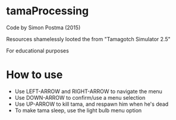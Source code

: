 # tamaProcessing

Code by Simon Postma (2015)

Resources shamelessly looted the  from "Tamagotch Simulator 2.5"

For educational purposes

# How to use

* Use LEFT-ARROW and RIGHT-ARROW to navigate the menu
* Use DOWN-ARROW to confirm/use a menu selection
* Use UP-ARROW to kill tama, and respawn him when he's dead
* To make tama sleep, use the light bulb menu option
